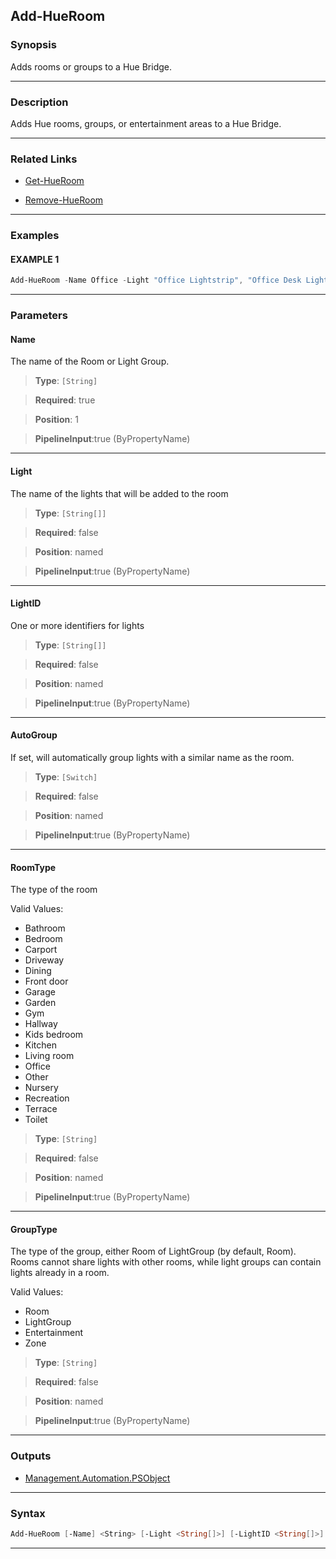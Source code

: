 
Add-HueRoom
-----------
### Synopsis
Adds rooms or groups to a Hue Bridge.

---
### Description

Adds Hue rooms, groups, or entertainment areas to a Hue Bridge.

---
### Related Links
* [Get-HueRoom](Get-HueRoom.md)



* [Remove-HueRoom](Remove-HueRoom.md)



---
### Examples
#### EXAMPLE 1
```PowerShell
Add-HueRoom -Name Office -Light "Office Lightstrip", "Office Desk Light 1", "Office Desk Light 2" -RoomType Office
```

---
### Parameters
#### **Name**

The name of the Room or Light Group.



> **Type**: ```[String]```

> **Required**: true

> **Position**: 1

> **PipelineInput**:true (ByPropertyName)



---
#### **Light**

The name of the lights that will be added to the room



> **Type**: ```[String[]]```

> **Required**: false

> **Position**: named

> **PipelineInput**:true (ByPropertyName)



---
#### **LightID**

One or more identifiers for lights



> **Type**: ```[String[]]```

> **Required**: false

> **Position**: named

> **PipelineInput**:true (ByPropertyName)



---
#### **AutoGroup**

If set, will automatically group lights with a similar name as the room.



> **Type**: ```[Switch]```

> **Required**: false

> **Position**: named

> **PipelineInput**:true (ByPropertyName)



---
#### **RoomType**

The type of the room



Valid Values:

* Bathroom
* Bedroom
* Carport
* Driveway
* Dining
* Front door
* Garage
* Garden
* Gym
* Hallway
* Kids bedroom
* Kitchen
* Living room
* Office
* Other
* Nursery
* Recreation
* Terrace
* Toilet



> **Type**: ```[String]```

> **Required**: false

> **Position**: named

> **PipelineInput**:true (ByPropertyName)



---
#### **GroupType**

The type of the group, either Room of LightGroup (by default, Room).
Rooms cannot share lights with other rooms, while light groups can contain lights already in a room.



Valid Values:

* Room
* LightGroup
* Entertainment
* Zone



> **Type**: ```[String]```

> **Required**: false

> **Position**: named

> **PipelineInput**:true (ByPropertyName)



---
### Outputs
* [Management.Automation.PSObject](https://learn.microsoft.com/en-us/dotnet/api/System.Management.Automation.PSObject)




---
### Syntax
```PowerShell
Add-HueRoom [-Name] <String> [-Light <String[]>] [-LightID <String[]>] [-AutoGroup] [-RoomType <String>] [-GroupType <String>] [<CommonParameters>]
```
---


